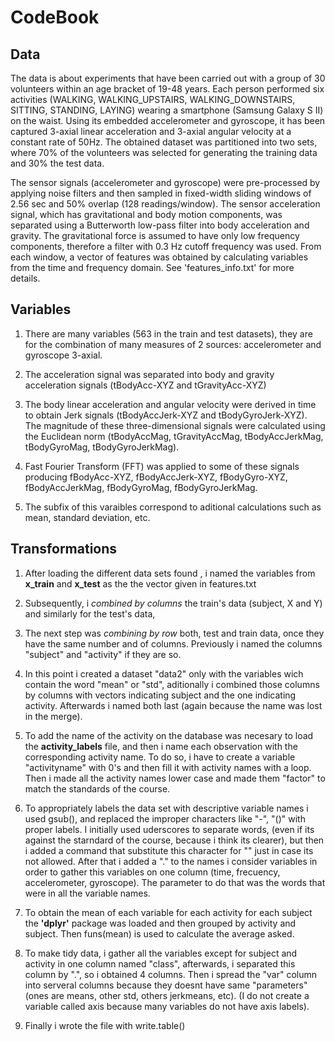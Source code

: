 
CodeBook
=========================================================================================

## Data

The data is about experiments that have been carried out with a group of 30 volunteers within an age bracket of 19-48 years. Each person performed six activities (WALKING, WALKING_UPSTAIRS, WALKING_DOWNSTAIRS, SITTING, STANDING, LAYING) wearing a smartphone (Samsung Galaxy S II) on the waist. Using its embedded accelerometer and gyroscope, it has been captured 3-axial linear acceleration and 3-axial angular velocity at a constant rate of 50Hz. The obtained dataset was partitioned into two sets, where 70% of the volunteers was selected for generating the training data and 30% the test data. 

The sensor signals (accelerometer and gyroscope) were pre-processed by applying noise filters and then sampled in fixed-width sliding windows of 2.56 sec and 50% overlap (128 readings/window). The sensor acceleration signal, which has gravitational and body motion components, was separated using a Butterworth low-pass filter into body acceleration and gravity. The gravitational force is assumed to have only low frequency components, therefore a filter with 0.3 Hz cutoff frequency was used. From each window, a vector of features was obtained by calculating variables from the time and frequency domain. See 'features_info.txt' for more details. 


## Variables

1. There are many variables (563 in the train and test datasets), they are for the combination of many measures of 2 sources: accelerometer and gyroscope 3-axial.

2. The acceleration signal was separated into body and gravity acceleration signals (tBodyAcc-XYZ and tGravityAcc-XYZ)

3. The body linear acceleration and angular velocity were derived in time to obtain Jerk signals (tBodyAccJerk-XYZ and tBodyGyroJerk-XYZ). 
The magnitude of these three-dimensional signals were calculated using the Euclidean norm (tBodyAccMag, tGravityAccMag, tBodyAccJerkMag, tBodyGyroMag, tBodyGyroJerkMag). 

4. Fast Fourier Transform (FFT) was applied to some of these signals producing fBodyAcc-XYZ, fBodyAccJerk-XYZ, fBodyGyro-XYZ, fBodyAccJerkMag, fBodyGyroMag, fBodyGyroJerkMag.

5. The subfix of this varaibles correspond to aditional calculations such as mean, standard deviation, etc.

## Transformations

1. After loading the different data sets found , i named the variables from **x_train** and **x_test** as the the vector given in features.txt

2. Subsequently, i *combined by columns* the train's data (subject, X and Y) and similarly for the test's data,

3. The next step was *combining by row* both, test and train data, once they have the same number and of columns. Previously i named the columns "subject" and "activity" if they are so.

4. In this point i created a dataset "data2" only with the variables wich contain the word "mean" or "std", aditionally i combined those columns by columns with vectors indicating subject and the one indicating activity. Afterwards i named both last (again because the name was lost in the merge). 

5. To add the name of the activity on the database was necesary to load the **activity_labels** file, and then i name each observation with the corresponding activity name. To do so, i have to create a variable "activityname" with 0's and then fill it with activity names with a loop.
Then i made all the activity names lower case and made them "factor" to match the standards of the course.

6. To appropriately labels the data set with descriptive variable names i used gsub(), and replaced the improper characters like "-", "()" with proper labels. I initially used uderscores to separate words, (even if its against the starndard of the course, because i think its clearer), but then i added a command that substitute this character for "" just in case its not allowed.
After that i added a "." to the names i consider variables in order to gather this variables on one column (time, frecuency, accelerometer, gyroscope). The parameter to do that was the words that were in all the variable names.

7. To obtain the mean of each variable for each activity for each subject the **'dplyr'** package was loaded and then grouped by activity and subject. Then funs(mean) is used to calculate the average asked.

8. To make tidy data, i gather all the variables except for subject and activity in one column named "class", afterwards, i separated this column by ".", so i obtained 4 columns. Then i spread the "var" column into serveral columns because they doesnt have same "parameters" (ones are means, other std, others jerkmeans, etc). (I do not create a variable called axis because many variables do not have axis labels).

9. Finally i wrote the file with write.table() 

